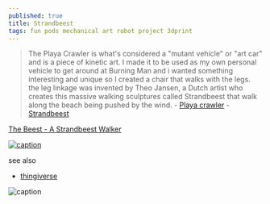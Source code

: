 ```yaml
---
published: true
title: Strandbeest
tags: fun pods mechanical art robot project 3dprint
---
```

> The Playa Crawler is what's considered a "mutant vehicle" or "art car" and is a piece of kinetic art. I made it to be used as my own personal vehicle to get around at Burning Man and i wanted something interesting and unique so I created a chair that walks with the legs. the leg linkage was invented by Theo Jansen, a Dutch artist who creates this massive walking sculptures called Strandbeest that walk along the beach being pushed by the wind. - [Playa crawler](https://www.youtube.com/watch?v=TzehmObSjAE) - [Strandbeest](https://www.youtube.com/watch?v=LewVEF2B_pM)

[The Beest - A Strandbeest Walker](https://www.thingiverse.com/thing:2216204)

[![caption](https://cdn.thingiverse.com/renders/85/01/21/61/3d/1454ef6648bba21002caefc618e364dc_preview_featured.jpg)](https://www.thingiverse.com/thing:2216204)

see also
- [thingiverse](https://www.thingiverse.com/search?q=strandbeest&dwh=105dd6eb745aeb4)
	

![caption](https://web.archive.org/web/20170730105230if_/http://boim.com/Walkin8r/JansenCycle.gif)
